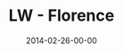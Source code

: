 ---
layout: message
category: message
series: "Heavyweights 2"
title: "LW - Florence"
date: 2014-02-26-00-00
message_id: 855
---